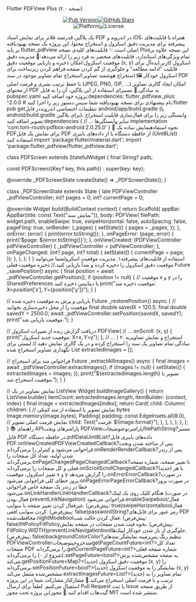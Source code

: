 Flutter PDFView Plus (نسخه ۲.۰)<p align="center"><a href="https://pub.dev/packages/flutter_pdfview"><img src="https://www.google.com/search?q=https://img.shields.io/pub/v/flutter_pdfview.svg" alt="Pub Version"></a><a href="https://github.com/endigo/flutter_pdfview"><img src="https://www.google.com/search?q=https://img.shields.io/github/stars/endigo/flutter_pdfview.svg%3Fstyle%3Dsocial" alt="GitHub Stars"></a><br><img src="https://www.google.com/search?q=https://img.shields.io/badge/platform-android%2520%257C%2520ios-blue.svg" alt="Platform"><img src="https://www.google.com/search?q=https://img.shields.io/badge/license-MIT-green.svg" alt="License"></p>یک پلاگین قدرتمند فلاتر برای نمایش اسناد PDF در اندروید و iOS، همراه با قابلیت‌های پیشرفته برای مدیریت دقیق اسکرول و استخراج محتوا. این پروژه یک نسخه بهبودیافته بر پایه flutter_pdfview اصلی است.✨ قابلیت‌های کلیدی نسخه Plusاین نسخه علاوه بر تمام ویژگی‌های استاندارد، قابلیت‌های منحصر به فرد زیر را ارائه می‌دهد:💾 مدیریت دقیق موقعیت اسکرول:امکان ذخیره و بازیابی موقعیت دقیق (x, y) اسکرول کاربر.ایده‌آل برای قابلیت "ادامه مطالعه" و جلوگیری از گم کردن صفحه.فراهم کردن زیرساخت برای اسکرول خودکار.🖼️ استخراج هوشمند تصاویر:استخراج تمام تصاویر موجود در سند PDF با حفظ ترتیب بصری و فرمت اصلی (JPEG, PNG, GIF, ...).امکان ایجاد گالری تصاویر از محتوای PDF به سادگی.🔧 نصببرای استفاده از این پلاگین، آن را به فایل pubspec.yaml پروژه خود اضافه کنید:dependencies:
  flutter_pdfview_plus: ^2.0.0 # نام پیشنهادی برای نسخه بهبودیافته شما
سپس دستور زیر را اجرا کنید:flutter pub getتنظیمات اختصاصی اندرویددر فایل android/app/build.gradle (یا android/build.gradle برای پلاگین)، وابستگی زیر را برای فعال‌سازی قابلیت استخراج تصویر اضافه کنید:dependencies {
    // ... سایر وابستگی‌ها
    implementation 'com.tom-roush:pdfbox-android:2.0.25.0'
}
🚀 نحوه استفادهنمایش ساده یک PDFبرای نمایش یک فایل PDF از حافظه دستگاه یا از داده‌های باینری (Uint8List) استفاده کنید.import 'package:flutter/material.dart';
import 'package:flutter_pdfview/flutter_pdfview.dart';

class PDFScreen extends StatefulWidget {
  final String? path;

  const PDFScreen({Key? key, this.path}) : super(key: key);

  @override
  _PDFScreenState createState() => _PDFScreenState();
}

class _PDFScreenState extends State<PDFScreen> {
  late PDFViewController _pdfViewController;
  int? pages = 0;
  int? currentPage = 0;

  @override
  Widget build(BuildContext context) {
    return Scaffold(
      appBar: AppBar(title: const Text("نمایش سند")),
      body: PDFView(
        filePath: widget.path,
        enableSwipe: true,
        swipeHorizontal: false,
        autoSpacing: false,
        pageFling: true,
        onRender: (_pages) {
          setState(() {
            pages = _pages;
          });
        },
        onError: (error) {
          print(error.toString());
        },
        onPageError: (page, error) {
          print('$page: ${error.toString()}');
        },
        onViewCreated: (PDFViewController pdfViewController) {
          _pdfViewController = pdfViewController;
        },
        onPageChanged: (int? page, int? total) {
          setState(() {
            currentPage = page;
          });
        },
      ),
    );
  }
}
استفاده از قابلیت‌های پیشرفته۱. مدیریت موقعیت اسکرولشما می‌توانید موقعیت دقیق اسکرول را ذخیره کرده و بعداً بازیابی کنید.// ذخیره موقعیت فعلی
Future<void> _savePosition() async {
  final position = await _pdfViewController.getPosition();
  if (position != null) {
    // موقعیت x و y را در SharedPreferences یا دیتابیس ذخیره کنید
    print("موقعیت ذخیره شد: X=${position['x']}, Y=${position['y']}");
  }
}

// بازیابی و پرش به موقعیت ذخیره شده
Future<void> _restorePosition() async {
  // موقعیت را از محل ذخیره‌سازی بخوانید
  final double savedX = 120.5;
  final double savedY = 2500.0;
  await _pdfViewController.setPosition(savedX, savedY);
  print("موقعیت بازیابی شد.");
}

// دریافت گزارش زنده از تغییرات اسکرول
PDFView(
  // ...
  onScroll: (x, y) {
    print("موقعیت جدید اسکرول: X=$x, Y=$y");
  },
  // ...
)
۲. استخراج و نمایش تصاویربه سادگی تمام تصاویر یک سند را استخراج کرده و در یک گالری نمایش دهید.// لیستی برای نگهداری تصاویر استخراج شده
List<PDFImage> extractedImages = [];

// فراخوانی متد برای استخراج
Future<void> _extractAllImages() async {
  final images = await _pdfViewController.extractImages();
  if (images != null) {
    setState(() {
      extractedImages = images;
    });
    print("${extractedImages.length} تصویر با موفقیت استخراج شد.");
  }
}

// نمایش تصاویر در یک ListView
Widget buildImageGallery() {
  return ListView.builder(
    itemCount: extractedImages.length,
    itemBuilder: (context, index) {
      final image = extractedImages[index];
      return Card(
        child: Column(
          children: [
            // نمایش تصویر با استفاده از متد کمکی bytes
            Image.memory(image.bytes),
            Padding(
              padding: const EdgeInsets.all(8.0),
              // نمایش فرمت اصلی تصویر
              child: Text("فرمت: ${image.format}"),
            ),
          ],
        ),
      );
    },
  );
}
📚 راهنمای APIپارامترهای ویجت PDFViewپارامترنوعتوضیحاتfilePathString?مسیر فایل PDF در حافظه دستگاه.pdfDataUint8List?داده‌های باینری فایل PDF.onViewCreatedPDFViewCreatedCallback?پس از ساخته شدن ویجت فراخوانی می‌شود و کنترلر را برمی‌گرداند.onRenderRenderCallback?پس از رندر شدن اولیه، تعداد کل صفحات را برمی‌گرداند.onPageChangedPageChangedCallback?با تغییر صفحه، شماره صفحه فعلی و کل صفحات را برمی‌گرداند.onScrollScrollChangedCallback?(جدید) با هر تغییر اسکرول، موقعیت x و y را گزارش می‌دهد.onErrorErrorCallback?در صورت بروز خطای کلی فراخوانی می‌شود.onPageErrorPageErrorCallback?در صورت بروز خطا در رندر یک صفحه خاص فراخوانی می‌شود.onLinkHandlerLinkHandlerCallback?هنگام کلیک روی یک لینک (در صورت فعال بودن preventLinkNavigation) فراخوانی می‌شود.enableSwipeboolفعال/غیرفعال کردن تغییر صفحه با سوایپ. (پیش‌فرض: true)swipeHorizontalboolفعال کردن سوایپ افقی. (پیش‌فرض: false)passwordString?رمز عبور برای فایل‌های PDF محافظت‌شده.nightModeboolفعال کردن حالت شب. (پیش‌فرض: false)fitPolicyFitPolicyنحوه فیت شدن صفحات در صفحه نمایش. (پیش‌فرض: FitPolicy.WIDTH)preventLinkNavigationboolجلوگیری از باز شدن خودکار لینک‌ها. (پیش‌فرض: false)backgroundColorColor?تنظیم رنگ پس‌زمینه نمایشگر.متدهای PDFViewControllerمتدخروجیتوضیحاتgetPageCountFuture<int?>تعداد کل صفحات PDF را برمی‌گرداند.getCurrentPageFuture<int?>شماره صفحه فعلی (شروع از ۰) را برمی‌گرداند.setPageFuture<bool?>به صفحه مشخص‌شده پرش می‌کند.getPositionFuture<Map?>(جدید) موقعیت دقیق اسکرول (x, y) را برمی‌گرداند.setPositionFuture<bool?>(جدید) نمایشگر را به موقعیت اسکرول (x, y) مشخص‌شده منتقل می‌کند.extractImagesFuture<List<PDFImage>?>(جدید) تمام تصاویر را به ترتیب و با فرمت اصلی استخراج می‌کند.🤝 مشارکتاز مشارکت شما در این پروژه استقبال می‌کنیم. لطفاً برای ارسال Pull Request یا ثبت Issue از طریق صفحه گیت‌هاب اقدام کنید.📜 مجوزاین پروژه تحت مجوز MIT منتشر شده است.
